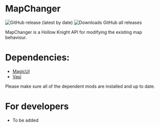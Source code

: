 # MapChanger
![GitHub release (latest by date)](https://img.shields.io/github/v/release/syyePhenomenol/MapChanger)
![Downloads GitHub all releases](https://img.shields.io/github/downloads/syyePhenomenol/MapChanger/total)

MapChanger is a Hollow Knight API for modifying the existing map behaviour.

# Dependencies:
- [MagicUI](https://github.com/BadMagic100/HollowKnight.MagicUI)
- [Vasi](https://github.com/fifty-six/HollowKnight.Vasi)

Please make sure all of the dependent mods are installed and up to date.

# For developers
- To be added